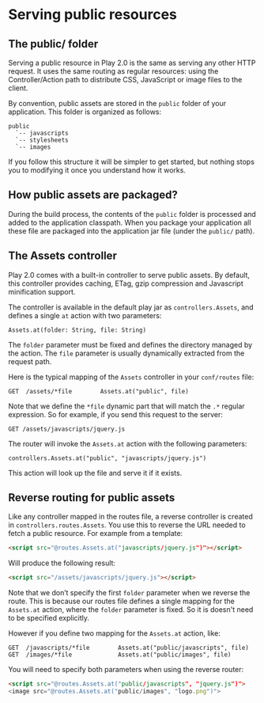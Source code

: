 # Serving public resources

## The public/ folder

Serving a public resource in Play 2.0 is the same as serving any other HTTP request. It uses the same routing as regular resources: using the Controller/Action path to distribute CSS, JavaScript or image files to the client.

By convention, public assets are stored in the `public` folder of your application. This folder is organized as follows:

```
public
  `-- javascripts
  `-- stylesheets
  `-- images
```

If you follow this structure it will be simpler to get started, but nothing stops you to modifying it once you understand how it works.

## How public assets are packaged?

During the build process, the contents of the `public` folder is processed and added to the application classpath. When you package your application all these file are packaged into the application jar file (under the `public/` path).

## The Assets controller

Play 2.0 comes with a built-in controller to serve public assets. By default, this controller provides caching, ETag, gzip compression and Javascript minification support.

The controller is available in the default play jar as `controllers.Assets`, and defines a single `at` action with two parameters:

```
Assets.at(folder: String, file: String)
```

The `folder` parameter must be fixed and defines the directory managed by the action. The `file` parameter is usually dynamically extracted from the request path.

Here is the typical mapping of the `Assets` controller in your `conf/routes` file:

```
GET  /assets/*file        Assets.at("public", file)
```

Note that we define the `*file` dynamic part that will match the `.*` regular expression. So for example, if you send this request to the server:

```
GET /assets/javascripts/jquery.js
```

The router will invoke the `Assets.at` action with the following parameters:

```
controllers.Assets.at("public", "javascripts/jquery.js")
```

This action will look up the file and serve it if it exists.

## Reverse routing for public assets

Like any controller mapped in the routes file, a reverse controller is created in `controllers.routes.Assets`. You use this to reverse the URL needed to fetch a public resource. For example from a template:

```html
<script src="@routes.Assets.at("javascripts/jquery.js")"></script>
```

Will produce the following result:

```html
<script src="/assets/javascripts/jquery.js"></script>
```

Note that we don’t specify the first `folder` parameter when we reverse the route. This is because our routes file defines a single mapping for the `Assets.at` action, where the `folder` parameter is fixed. So it is doesn't need to be specified explicitly.

However if you define two mapping for the `Assets.at` action, like:

```
GET  /javascripts/*file        Assets.at("public/javascripts", file)
GET  /images/*file             Assets.at("public/images", file)
```

You will need to specify both parameters when using the reverse router:

```html
<script src="@routes.Assets.at("public/javascripts", "jquery.js")">
<image src="@routes.Assets.at("public/images", "logo.png")">
```